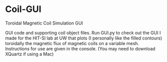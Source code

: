 Coil-GUI
========

Toroidal Magnetic Coil Simulation GUI

GUI code and supporting coil object files. Run GUI.py to check out the GUI I made for the HIT-SI lab at UW that plots (I personally like the filled contours) toroidally the magnetic flux of magnetic coils on a variable mesh. Instructions for use are given in the console. (You may need to download XQuartz if using a Mac)
